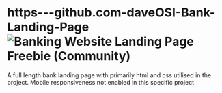 # https---github.com-daveOSI-Bank-Landing-Page![Banking Website Landing Page Freebie (Community)](https://github.com/daveOSI/https---github.com-daveOSI-Bank-Landing-Page/assets/145566828/64ac320b-d037-45e7-b255-5661a6901d2f)
A full length bank landing page with primarily html and css utilised in the project. Mobile responsiveness not enabled in this specific project
